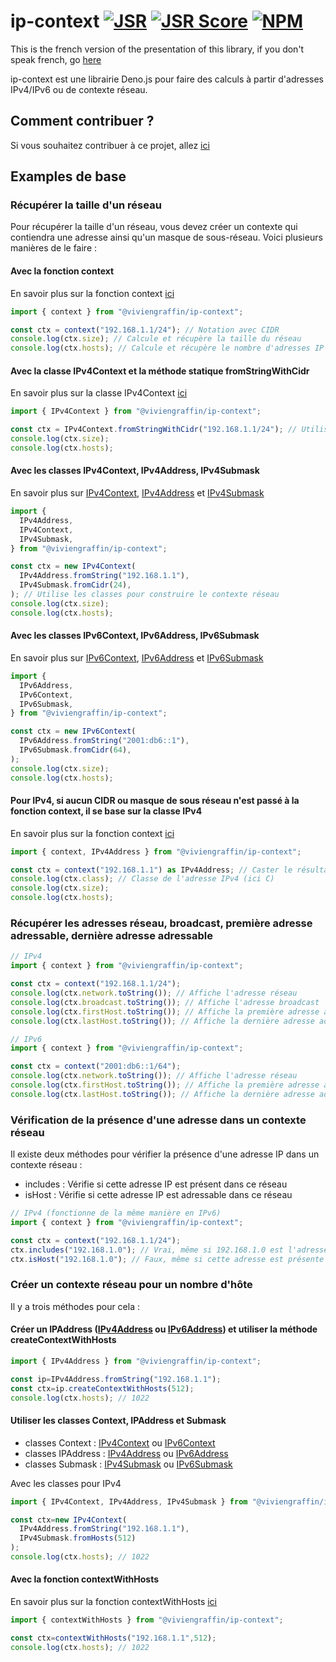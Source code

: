 # ip-context [![JSR](https://jsr.io/badges/@viviengraffin/ip-context)](https://jsr.io/@viviengraffin/ip-context) [![JSR Score](https://jsr.io/badges/@viviengraffin/ip-context/score)](https://jsr.io/@viviengraffin/ip-context) [![NPM](https://img.shields.io/npm/v/%40viviengraffin%2Fip-context)](https://www.npmjs.com/package/@viviengraffin/ip-context)

This is the french version of the presentation of this library, if you don't
speak french, go [here](../../README.md)

ip-context est une librairie Deno.js pour faire des calculs à partir d'adresses
IPv4/IPv6 ou de contexte réseau.

## Comment contribuer ?

Si vous souhaitez contribuer à ce projet, allez [ici](COMMENT_CONTRIBUER.md)

## Examples de base

### Récupérer la taille d'un réseau

Pour récupérer la taille d'un réseau, vous devez créer un contexte qui
contiendra une adresse ainsi qu'un masque de sous-réseau. Voici plusieurs
manières de le faire :

#### Avec la fonction context

En savoir plus sur la fonction context [ici](https://jsr.io/@viviengraffin/ip-context/doc/~/context)

```ts
import { context } from "@viviengraffin/ip-context";

const ctx = context("192.168.1.1/24"); // Notation avec CIDR
console.log(ctx.size); // Calcule et récupère la taille du réseau
console.log(ctx.hosts); // Calcule et récupère le nombre d'adresses IP adressables dans ce réseau
```

#### Avec la classe IPv4Context et la méthode statique fromStringWithCidr

En savoir plus sur la classe IPv4Context [ici](https://jsr.io/@viviengraffin/ip-context/doc/~/IPv4Context)

```ts
import { IPv4Context } from "@viviengraffin/ip-context";

const ctx = IPv4Context.fromStringWithCidr("192.168.1.1/24"); // Utilise la classe IPv4Context pour déterminer directement le type
console.log(ctx.size);
console.log(ctx.hosts);
```

#### Avec les classes IPv4Context, IPv4Address, IPv4Submask

En savoir plus sur [IPv4Context](https://jsr.io/@viviengraffin/ip-context/doc/~/IPv4Context), [IPv4Address](https://jsr.io/@viviengraffin/ip-context/doc/~/IPv4Address) et [IPv4Submask](https://jsr.io/@viviengraffin/ip-context/doc/~/IPv4Submask)

```ts
import {
  IPv4Address,
  IPv4Context,
  IPv4Submask,
} from "@viviengraffin/ip-context";

const ctx = new IPv4Context(
  IPv4Address.fromString("192.168.1.1"),
  IPv4Submask.fromCidr(24),
); // Utilise les classes pour construire le contexte réseau
console.log(ctx.size);
console.log(ctx.hosts);
```

#### Avec les classes IPv6Context, IPv6Address, IPv6Submask

En savoir plus sur [IPv6Context](https://jsr.io/@viviengraffin/ip-context/doc/~/IPv6Context), [IPv6Address](https://jsr.io/@viviengraffin/ip-context/doc/~/IPv6Address) et [IPv6Submask](https://jsr.io/@viviengraffin/ip-context/doc/~/IPv6Submask)

```ts
import {
  IPv6Address,
  IPv6Context,
  IPv6Submask,
} from "@viviengraffin/ip-context";

const ctx = new IPv6Context(
  IPv6Address.fromString("2001:db6::1"),
  IPv6Submask.fromCidr(64),
);
console.log(ctx.size);
console.log(ctx.hosts);
```

#### Pour IPv4, si aucun CIDR ou masque de sous réseau n'est passé à la fonction context, il se base sur la classe IPv4

En savoir plus sur la fonction context [ici](https://jsr.io/@viviengraffin/ip-context/doc/~/context)

```ts
import { context, IPv4Address } from "@viviengraffin/ip-context";

const ctx = context("192.168.1.1") as IPv4Address; // Caster le résultat de context pour que TypeScript comprenne que l'on attend une instance de IPv4Context
console.log(ctx.class); // Classe de l'adresse IPv4 (ici C)
console.log(ctx.size);
console.log(ctx.hosts);
```

### Récupérer les adresses réseau, broadcast, première adresse adressable, dernière adresse adressable

```ts
// IPv4
import { context } from "@viviengraffin/ip-context";

const ctx = context("192.168.1.1/24");
console.log(ctx.network.toString()); // Affiche l'adresse réseau
console.log(ctx.broadcast.toString()); // Affiche l'adresse broadcast
console.log(ctx.firstHost.toString()); // Affiche la première adresse adressable
console.log(ctx.lastHost.toString()); // Affiche la dernière adresse adressable

// IPv6
import { context } from "@viviengraffin/ip-context";

const ctx = context("2001:db6::1/64");
console.log(ctx.network.toString()); // Affiche l'adresse réseau
console.log(ctx.firstHost.toString()); // Affiche la première adresse adressable
console.log(ctx.lastHost.toString()); // Affiche la dernière adresse adressable
```

### Vérification de la présence d'une adresse dans un contexte réseau

Il existe deux méthodes pour vérifier la présence d'une adresse IP dans un
contexte réseau :

- includes : Vérifie si cette adresse IP est présent dans ce réseau
- isHost : Vérifie si cette adresse IP est adressable dans ce réseau

```ts
// IPv4 (fonctionne de la même manière en IPv6)
import { context } from "@viviengraffin/ip-context";

const ctx = context("192.168.1.1/24");
ctx.includes("192.168.1.0"); // Vrai, même si 192.168.1.0 est l'adresse réseau, elle est présente dans ce réseau
ctx.isHost("192.168.1.0"); // Faux, même si cette adresse est présente dans ce réseau, c'est l'adresse réseau qui n'est pas adressable
```

### Créer un contexte réseau pour un nombre d'hôte

Il y a trois méthodes pour cela :

#### Créer un IPAddress ([IPv4Address](https://jsr.io/@viviengraffin/ip-context/doc/~/IPv4Address) ou [IPv6Address](https://jsr.io/@viviengraffin/ip-context/doc/~/IPv6Address)) et utiliser la méthode createContextWithHosts

```ts
import { IPv4Address } from "@viviengraffin/ip-context";

const ip=IPv4Address.fromString("192.168.1.1");
const ctx=ip.createContextWithHosts(512);
console.log(ctx.hosts); // 1022
```

#### Utiliser les classes Context, IPAddress et Submask

- classes Context : [IPv4Context](https://jsr.io/@viviengraffin/ip-context/doc/~/IPv4Context) ou [IPv6Context](https://jsr.io/@viviengraffin/ip-context/doc/~/IPv6Context)
- classes IPAddress : [IPv4Address](https://jsr.io/@viviengraffin/ip-context/doc/~/IPv4Address) ou [IPv6Address](https://jsr.io/@viviengraffin/ip-context/doc/~/IPv6Address)
- classes Submask : [IPv4Submask](https://jsr.io/@viviengraffin/ip-context/doc/~/IPv4Submask) ou [IPv6Submask](https://jsr.io/@viviengraffin/ip-context/doc/~/IPv6Submask)

Avec les classes pour IPv4

```ts
import { IPv4Context, IPv4Address, IPv4Submask } from "@viviengraffin/ip-context";

const ctx=new IPv4Context(
  IPv4Address.fromString("192.168.1.1"),
  IPv4Submask.fromHosts(512)
);
console.log(ctx.hosts); // 1022
```

#### Avec la fonction contextWithHosts

En savoir plus sur la fonction contextWithHosts [ici](https://jsr.io/@viviengraffin/ip-context/doc/~/contextWithHosts)

```ts
import { contextWithHosts } from "@viviengraffin/ip-context";

const ctx=contextWithHosts("192.168.1.1",512);
console.log(ctx.hosts); // 1022
```